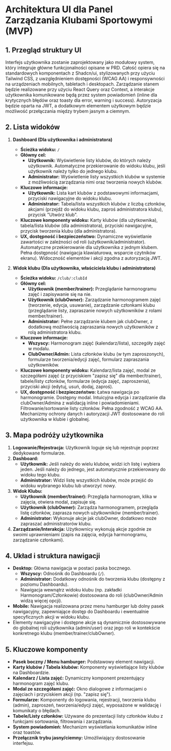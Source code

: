 # Architektura UI dla Panel Zarządzania Klubami Sportowymi (MVP)

## 1. Przegląd struktury UI

Interfejs użytkownika zostanie zaprojektowany jako modułowy system, który integruje główne funkcjonalności opisane w PRD. Całość opiera się na standardowych komponentach z Shadcn/ui, stylizowanych przy użyciu Tailwind CSS, z uwzględnieniem dostępności (WCAG AA) i responsywności na urządzeniach mobilnych, tabletach i desktopach. Zarządzanie stanem będzie realizowane przy użyciu React Query oraz Context, a interakcje użytkownika komunikowane będą przez system powiadomień (inline dla krytycznych błędów oraz toasty dla error, warning i success). Autoryzacja będzie oparta na JWT, a dodatkowym elementem użytkowym będzie możliwość przełączania między trybem jasnym a ciemnym.

## 2. Lista widoków

1. **Dashboard (Dla użytkownika i administratora)**
    * **Ścieżka widoku:** `/`
    * **Główny cel:**
        * **Użytkownik:** Wyświetlenie listy klubów, do których należy użytkownik. Automatyczne przekierowanie do widoku klubu, jeśli użytkownik należy tylko do jednego klubu.
        * **Administrator:** Wyświetlenie listy wszystkich klubów w systemie z możliwością zarządzania nimi oraz tworzenia nowych klubów.
    * **Kluczowe informacje:**
        * **Użytkownik:** Lista kart klubów z podstawowymi informacjami, przyciski nawigacyjne do widoku klubu.
        * **Administrator:** Tabela/lista wszystkich klubów z liczbą członków, akcjami (przejdź do widoku klubu, zaproś administratora klubu), przycisk "Utwórz klub".
    * **Kluczowe komponenty widoku:** Karty klubów (dla użytkownika), tabela/lista klubów (dla administratora), przyciski nawigacyjne, przycisk tworzenia klubu (dla administratora).
    * **UX, dostępność i bezpieczeństwo:** Dynamiczne wyświetlanie zawartości w zależności od roli (użytkownik/administrator). Automatyczne przekierowanie dla użytkownika z jednym klubem. Pełna dostępność (nawigacja klawiaturowa, wsparcie czytników ekranu). Widoczność elementów i akcji zgodna z autoryzacją JWT.

2. **Widok klubu (Dla użytkownika, właściciela klubu i administratora)**
    * **Ścieżka widoku:** `/club/:clubId`
    * **Główny cel:**
        * **Użytkownik (member/trainer):** Przeglądanie harmonogramu zajęć i zapisywanie się na nie.
        * **Użytkownik (clubOwner):** Zarządzanie harmonogramem zajęć (tworzenie, edycja, usuwanie), zarządzanie członkami klubu (przeglądanie listy, zapraszanie nowych użytkowników z rolami member/trainer).
        * **Administrator:** Pełne zarządzanie klubem jak clubOwner, z dodatkową możliwością zapraszania nowych użytkowników z rolą administratora klubu.
    * **Kluczowe informacje:**
        * **Wszyscy:** Harmonogram zajęć (kalendarz/lista), szczegóły zajęć w modalu.
        * **ClubOwner/Admin:** Lista członków klubu (w tym zaproszonych), formularze tworzenia/edycji zajęć, formularz zapraszania użytkowników.
    * **Kluczowe komponenty widoku:** Kalendarz/lista zajęć, modal ze szczegółami zajęć (z przyciskiem "zapisz się" dla member/trainer), tabele/listy członków, formularze (edycja zajęć, zaproszenia), przyciski akcji (edytuj, usuń, dodaj, zaproś).
    * **UX, dostępność i bezpieczeństwo:** Łatwa nawigacja po harmonogramie. Dostępny modal. Intuicyjna edycja i zarządzanie dla clubOwner/Admina z walidacją inline i powiadomieniami. Filtrowanie/sortowanie listy członków. Pełna zgodność z WCAG AA. Mechanizmy ochrony danych i autoryzacji JWT dostosowane do roli użytkownika w klubie i globalnej.

## 3. Mapa podróży użytkownika

1. **Logowanie/Rejestracja:** Użytkownik loguje się lub rejestruje poprzez dedykowane formularze.
2. **Dashboard:**
    * **Użytkownik:** Jeśli należy do wielu klubów, widzi ich listę i wybiera jeden. Jeśli należy do jednego, jest automatycznie przekierowany do widoku tego klubu.
    * **Administrator:** Widzi listę wszystkich klubów, może przejść do widoku wybranego klubu lub utworzyć nowy.
3. **Widok Klubu:**
    * **Użytkownik (member/trainer):** Przegląda harmonogram, klika w zajęcia, otwiera modal, zapisuje się.
    * **Użytkownik (clubOwner):** Zarządza harmonogramem, przegląda listę członków, zaprasza nowych użytkowników (member/trainer).
    * **Administrator:** Wykonuje akcje jak clubOwner, dodatkowo może zapraszać administratorów klubu.
4. **Zarządzanie/Interakcja:** Użytkownicy wykonują akcje zgodnie ze swoimi uprawnieniami (zapis na zajęcia, edycja harmonogramu, zarządzanie członkami).

## 4. Układ i struktura nawigacji

* **Desktop:** Główna nawigacja w postaci paska bocznego.
  * **Wszyscy:** Odnośnik do Dashboardu (`/`).
  * **Administrator:** Dodatkowy odnośnik do tworzenia klubu (dostępny z poziomu Dashboardu).
  * Nawigacja wewnątrz widoku klubu (np. zakładki Harmonogram/Członkowie) dostosowana do roli (clubOwner/Admin widzą więcej opcji).
* **Mobile:** Nawigacja realizowana przez menu hamburger lub dolny pasek nawigacyjny, zapewniające dostęp do Dashboardu i ewentualnie specyficznych akcji w widoku klubu.
* Elementy nawigacyjne i dostępne akcje są dynamicznie dostosowywane do globalnej roli użytkownika (admin/user) oraz jego roli w kontekście konkretnego klubu (member/trainer/clubOwner).

## 5. Kluczowe komponenty

* **Pasek boczny / Menu hamburger:** Podstawowy element nawigacji.
* **Karty klubów / Tabela klubów:** Komponenty wyświetlające listy klubów na Dashboardzie.
* **Kalendarz / Lista zajęć:** Dynamiczny komponent prezentujący harmonogram zajęć klubu.
* **Modal ze szczegółami zajęć:** Okno dialogowe z informacjami o zajęciach i przyciskiem akcji (np. "zapisz się").
* **Formularze:** Komponenty do logowania, rejestracji, tworzenia klubu (admin), zaproszeń, tworzenia/edycji zajęć, wyposażone w walidację i komunikaty o błędach.
* **Tabele/Listy członków:** Używane do prezentacji listy członków klubu z funkcjami sortowania, filtrowania i zarządzania.
* **System powiadomień:** Mechanizm wyświetlania komunikatów inline oraz toastów.
* **Przełącznik trybu jasny/ciemny:** Umożliwiający dostosowanie interfejsu.
